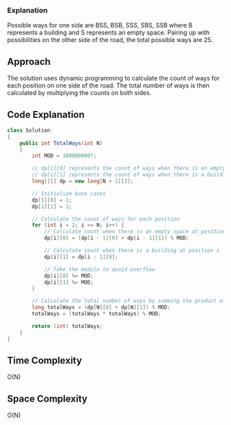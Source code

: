 
### Explanation

Possible ways for one side are BSS, BSB, SSS, SBS, SSB where B represents a building and S represents an empty space. Pairing up with possibilities on the other side of the road, the total possible ways are 25.

## Approach

The solution uses dynamic programming to calculate the count of ways for each position on one side of the road. The total number of ways is then calculated by multiplying the counts on both sides.

## Code Explanation

```java
class Solution
{
    public int TotalWays(int N)
    {
        int MOD = 1000000007;

        // dp[i][0] represents the count of ways when there is an empty space at position i
        // dp[i][1] represents the count of ways when there is a building at position i
        long[][] dp = new long[N + 1][2];

        // Initialize base cases
        dp[1][0] = 1;
        dp[1][1] = 1;

        // Calculate the count of ways for each position
        for (int i = 2; i <= N; i++) {
            // Calculate count when there is an empty space at position i
            dp[i][0] = (dp[i - 1][0] + dp[i - 1][1]) % MOD;

            // Calculate count when there is a building at position i
            dp[i][1] = dp[i - 1][0];

            // Take the modulo to avoid overflow
            dp[i][0] %= MOD;
            dp[i][1] %= MOD;
        }

        // Calculate the total number of ways by summing the product of counts on both sides
        long totalWays = (dp[N][0] + dp[N][1]) % MOD;
        totalWays = (totalWays * totalWays) % MOD;

        return (int) totalWays;
    }
}
```

## Time Complexity
O(N)

## Space Complexity
O(N)